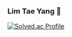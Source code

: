### Lim Tae Yang 👋

[![Solved.ac Profile](http://mazassumnida.wtf/api/v2/generate_badge?boj=sunskyhyun)](https://solved.ac/sunskyhyun/)
<!--
**sun8183/sun8183** is a ✨ _special_ ✨ repository because its `README.md` (this file) appears on your GitHub profile.

Here are some ideas to get you started:

- 🔭 I’m currently working on ...
- 🌱 I’m currently learning ...
- 👯 I’m looking to collaborate on ...
- 🤔 I’m looking for help with ...
- 💬 Ask me about ...
- 📫 How to reach me: ...
- 😄 Pronouns: ...
- ⚡ Fun fact: ...
-->
